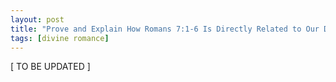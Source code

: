 ```yaml
---
layout: post
title: "Prove and Explain How Romans 7:1-6 Is Directly Related to Our Divine Romance with the Lord"
tags: [divine romance]
---
```


\[ TO BE UPDATED \]

<!--

-->
